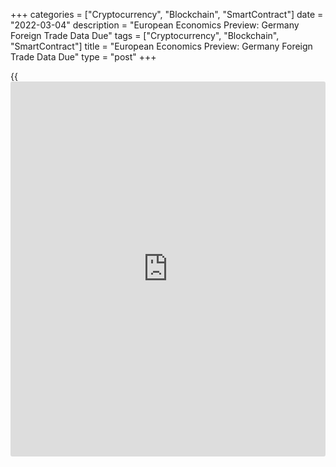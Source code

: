+++
categories = ["Cryptocurrency", "Blockchain", "SmartContract"]
date = "2022-03-04"
description = "European Economics Preview: Germany Foreign Trade Data Due"
tags = ["Cryptocurrency", "Blockchain", "SmartContract"]
title = "European Economics Preview: Germany Foreign Trade Data Due"
type = "post"
+++

{{<iframe id="large-banner" src="https://www.bounty.group/#slide=6.0" width="100%" height="600" scrolling="no" style="border: 0px solid rgb(216, 221, 230); border-radius: 3px;">}}

Foreign trade data from Germany is due on Friday, headlining a light day
for the European economic [news](https://www.letsplayfx.com/blog/forex-news-website/).

At 2.00 am ET, Destatis is slated to issue Germany's external trade
data. Exports are forecast to grow 1 percent on month and imports to
rise 2 percent in January.

At 2.45 am ET, France's statistical office Insee releases industrial
production for January. Economists expect industrial output to grow 0.5
percent on a monthly basis, reversing a 0.2 percent fall in December.

At 3.00 am ET, revised GDP from Austria and industrial production from
Hungary are due.

At 3.30 am ET, IHS Markit is set to release Germany's construction
Purchasing Managers' survey data.

At 4.00 am ET, Italy's revised GDP data for the fourth quarter is due.

At 5.00 am ET, Eurostat is scheduled to issue euro area retail sales for
January. Economists expect retail sales to grow 1.3 percent on a monthly
basis after falling 3 percent in December.

For comments and feedback [contact](https://www.playgroundfx.com/contact/): editorial@rtt[news](https://www.letsplayfx.com/blog/forex-news-website/).com

[Economic News][1]

 **What parts of the world are seeing the best (and worst) economic
performances lately? Click[here][2] to check out our [Econ Scorecard][2]
and find out! See up-to-the-moment [ranking](https://www.playgroundfx.com/blog/crypto-exchange-ranking/)s for the best and worst
performers in [GDP][3], [unemployment rate][4], [inflation][5] and much
more.**

   1. www.rtt[news](https://www.letsplayfx.com/blog/forex-news-website/).com/Content/EconomicNews.aspx
   2. www.rtt[news](https://www.letsplayfx.com/blog/forex-news-website/).com/economic-scorecard/world-rank/PPI/highest-performance.aspx
   3. www.rtt[news](https://www.letsplayfx.com/blog/forex-news-website/).com/economic-scorecard/world-rank/GDP/highest-performance.aspx
   4. www.rtt[news](https://www.letsplayfx.com/blog/forex-news-website/).com/economic-scorecard/world-rank/unemployment-rate/lowest-performance.aspx
   5. www.rtt[news](https://www.letsplayfx.com/blog/forex-news-website/).com/economic-scorecard/world-rank/CPI/highest-performance.aspx